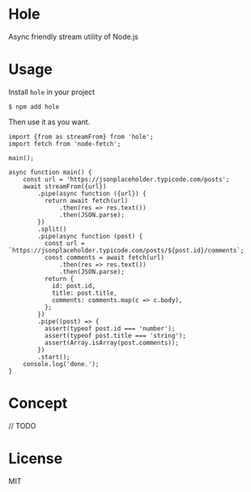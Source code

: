 # Hole
Async friendly stream utility of Node.js

# Usage
Install `hole` in your project

```
$ npm add hole
```

Then use it as you want.

```
import {from as streamFrom} from 'hole';
import fetch from 'node-fetch';

main();

async function main() {
	const url = 'https://jsonplaceholder.typicode.com/posts';
	await streamFrom({url})
		.pipe(async function ({url}) {
		  return await fetch(url)
			  .then(res => res.text())
			  .then(JSON.parse);
		})
		.split()
		.pipe(async function (post) {
		  const url = `https://jsonplaceholder.typicode.com/posts/${post.id}/comments`;
		  const comments = await fetch(url)
			  .then(res => res.text())
			  .then(JSON.parse);
		  return {
			id: post.id,
			title: post.title,
			comments: comments.map(c => c.body),
		  };
		})
		.pipe((post) => {
		  assert(typeof post.id === 'number');
		  assert(typeof post.title === 'string');
		  assert(Array.isArray(post.comments));
		})
		.start();
	console.log('done.');
}
```

# Concept
// TODO

# License

MIT